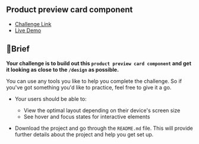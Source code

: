 ## Product preview card component

* [Challenge Link](https://www.frontendmentor.io/challenges/product-preview-card-component-GO7UmttRfa)
* [Live Demo](https://challenge-two-ruby.vercel.app/)


## 📝Brief
**Your challenge is to build out this `product preview card component` and get it looking as close to the `/design` as possible.**

You can use any tools you like to help you complete the challenge. So if you've got something you'd like to practice, feel free to give it a go.

* Your users should be able to:

  * View the optimal layout depending on their device's screen size
  * See hover and focus states for interactive elements
* Download the project and go through the `README.md` file. This will provide further details about the project and help you get set up.
